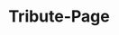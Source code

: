 # Tribute-Page
<html>
    <head>
        <meta charset="utf-8">
        <title>Project: Event invite</title>
        <style>
        div {
             background: linear-gradient(to top left, #ff0000 20%, #ffffff 100%);

}

            h1 {
                color: rgb(0, 0, 0);
                border: 4px solid rgb(150, 0, 0);
            }
            h2 {
                color: rgb(0, 0, 0);
                
            }
         
       
            h3 {
                color: rgb(0,0,0);
                font-size:19px;
                font-family: cursive;
                padding:84px;
                position:absolute;
                top:220px;
                left:400px;
                
                
            }
            h4 {
                color: rgb(0, 0, 0);
                
                position:absolute;
                left:200px;
                top:650px;
                font-size:15px;
            }
            #danny {
                   width: 232px;
                   border: 8px solid rgb(255,255,255);
                   right: 400px;
            }
        </style>
    </head>
    <body>

        
        
        <h3>Danny Devito is an American actor, director, producer, and screenwriter. He got famous by is role in television series "Taxi" as a taxi dispatcher named Louie De Palma. </h3>
        
        <img id="danny" src="https://upload.wikimedia.org/wikipedia/commons/8/88/Danny_DeVito_cropped_and_edited_for_brightness.jpg">
    </body>
</html>
